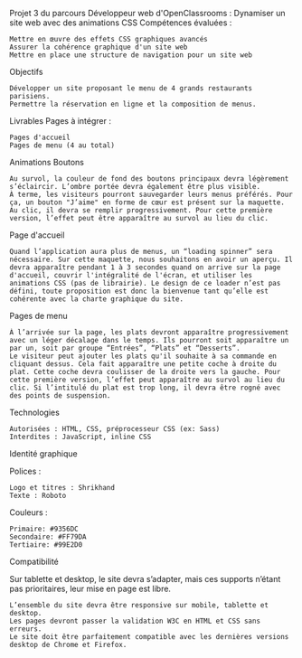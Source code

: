 Projet 3 du parcours Développeur web d'OpenClassrooms : Dynamiser un site web avec des animations CSS
Compétences évaluées :

    Mettre en œuvre des effets CSS graphiques avancés
    Assurer la cohérence graphique d'un site web
    Mettre en place une structure de navigation pour un site web

Objectifs

    Développer un site proposant le menu de 4 grands restaurants parisiens.
    Permettre la réservation en ligne et la composition de menus.

Livrables
Pages à intégrer :

    Pages d'accueil
    Pages de menu (4 au total)

Animations
Boutons

    Au survol, la couleur de fond des boutons principaux devra légèrement s’éclaircir. L’ombre portée devra également être plus visible.
    À terme, les visiteurs pourront sauvegarder leurs menus préférés. Pour ça, un bouton "J’aime" en forme de cœur est présent sur la maquette. Au clic, il devra se remplir progressivement. Pour cette première version, l’effet peut être apparaître au survol au lieu du clic.

Page d'accueil

    Quand l’application aura plus de menus, un “loading spinner” sera nécessaire. Sur cette maquette, nous souhaitons en avoir un aperçu. Il devra apparaître pendant 1 à 3 secondes quand on arrive sur la page d'accueil, couvrir l'intégralité de l'écran, et utiliser les animations CSS (pas de librairie). Le design de ce loader n’est pas défini, toute proposition est donc la bienvenue tant qu’elle est cohérente avec la charte graphique du site.

Pages de menu

    À l’arrivée sur la page, les plats devront apparaître progressivement avec un léger décalage dans le temps. Ils pourront soit apparaître un par un, soit par groupe “Entrées”, “Plats” et “Desserts”.
    Le visiteur peut ajouter les plats qu'il souhaite à sa commande en cliquant dessus. Cela fait apparaître une petite coche à droite du plat. Cette coche devra coulisser de la droite vers la gauche. Pour cette première version, l’effet peut apparaître au survol au lieu du clic. Si l’intitulé du plat est trop long, il devra être rogné avec des points de suspension.

Technologies

    Autorisées : HTML, CSS, préprocesseur CSS (ex: Sass)
    Interdites : JavaScript, inline CSS

Identité graphique

Polices :

    Logo et titres : Shrikhand
    Texte : Roboto

Couleurs :

    Primaire: #9356DC
    Secondaire: #FF79DA
    Tertiaire: #99E2D0

Compatibilité

Sur tablette et desktop, le site devra s’adapter, mais ces supports n’étant pas prioritaires, leur mise en page est libre.

    L’ensemble du site devra être responsive sur mobile, tablette et desktop.
    Les pages devront passer la validation W3C en HTML et CSS sans erreurs.
    Le site doit être parfaitement compatible avec les dernières versions desktop de Chrome et Firefox.
